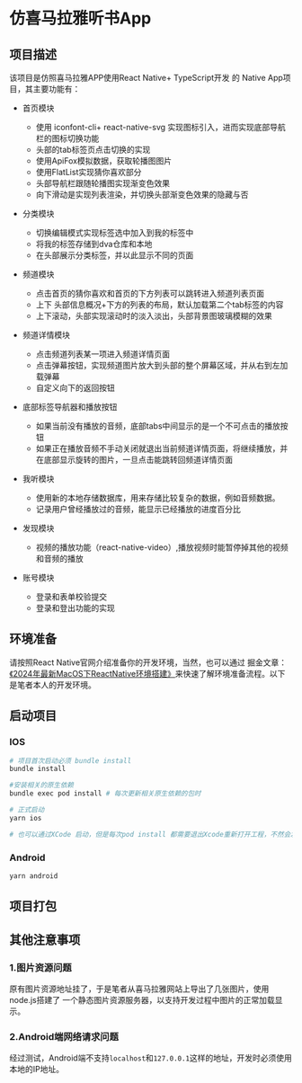 # 仿喜马拉雅听书App

## 项目描述
该项目是仿照喜马拉雅APP使用React Native+ TypeScript开发
的 Native App项目，其主要功能有：

* 首页模块
  * 使用 iconfont-cli+ react-native-svg 实现图标引入，进而实现底部导航栏的图标切换功能
  * 头部的tab标签页点击切换的实现
  * 使用ApiFox模拟数据，获取轮播图图片
  * 使用FlatList实现猜你喜欢部分
  * 头部导航栏跟随轮播图实现渐变色效果
  * 向下滑动是实现列表渲染，并切换头部渐变色效果的隐藏与否

* 分类模块
    * 切换编辑模式实现标签选中加入到我的标签中
    * 将我的标签存储到dva仓库和本地
    * 在头部展示分类标签，并以此显示不同的页面
* 频道模块
  * 点击首页的猜你喜欢和首页的下方列表可以跳转进入频道列表页面
  * 上下 头部信息概况+下方的列表的布局，默认加载第二个tab标签的内容
  * 上下滚动，头部实现滚动时的淡入淡出，头部背景图玻璃模糊的效果
* 频道详情模块
  * 点击频道列表某一项进入频道详情页面
  * 点击弹幕按钮，实现频道图片放大到头部的整个屏幕区域，并从右到左加载弹幕
  * 自定义向下的返回按钮
* 底部标签导航器和播放按钮
    * 如果当前没有播放的音频，底部tabs中间显示的是一个不可点击的播放按钮
    * 如果正在播放音频不手动关闭就退出当前频道详情页面，将继续播放，并在底部显示旋转的图片，一旦点击能跳转回频道详情页面

* 我听模块
    * 使用新的本地存储数据库，用来存储比较复杂的数据，例如音频数据。
    * 记录用户曾经播放过的音频，能显示已经播放的进度百分比

* 发现模块
    * 视频的播放功能（react-native-video）,播放视频时能暂停掉其他的视频和音频的播放

* 账号模块
    * 登录和表单校验提交
    * 登录和登出功能的实现


## 环境准备
请按照React Native官网介绍准备你的开发环境，当然，也可以通过
掘金文章：[《2024年最新MacOS下ReactNative环境搭建》](https://juejin.cn/post/7404860612758765605?searchId=2024091110112555D1C238AB7A7E601796)来快速了解环境准备流程。以下是笔者本人的开发环境。



## 启动项目

### IOS
```bash
# 项目首次启动必须 bundle install
bundle install

#安装相关的原生依赖
bundle exec pod install # 每次更新相关原生依赖的包时

# 正式启动
yarn ios

# 也可以通过XCode 启动，但是每次pod install 都需要退出Xcode重新打开工程，不然会发生`message error`这样的错误。
```

### Android
```bash
yarn android
```

## 项目打包

## 其他注意事项

### 1.图片资源问题

原有图片资源地址挂了，于是笔者从喜马拉雅网站上导出了几张图片，使用node.js搭建了
一个静态图片资源服务器，以支持开发过程中图片的正常加载显示。

### 2.Android端网络请求问题

经过测试，Android端不支持`localhost`和`127.0.0.1`这样的地址，开发时必须使用本地的IP地址。

